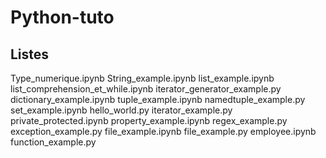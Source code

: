 # Python-tuto
## Listes
Type_numerique.ipynb
String_example.ipynb
list_example.ipynb
list_comprehension_et_while.ipynb
iterator_generator_example.py
dictionary_example.ipynb
tuple_example.ipynb
namedtuple_example.py
set_example.ipynb
hello_world.py
iterator_example.py
private_protected.ipynb
property_example.ipynb
regex_example.py
exception_example.py
file_example.ipynb
file_example.py
employee.ipynb
function_example.py

